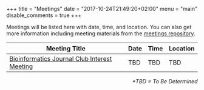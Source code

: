 +++
title = "Meetings"
date = "2017-10-24T21:49:20+02:00"
menu = "main"
disable_comments = true
+++

Meetings will be listed here with date, time, and location. You can also get more information including meeting materials from the [meetings repository](https://github.com/ummc-bjc/meetings).


| Meeting Title                                | Date | Time |Location|
|----------------------------------------------|------|------|--------|
| [Bioinformatics Journal Club Interest Meeting](#) | TBD  | TBD  | TBD    |


<p align="right"><i>*TBD = To Be Determined</i></p>